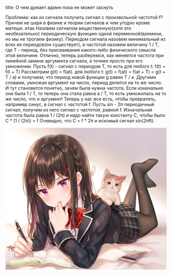 title: О чем думает админ пока не может заснуть

Проблема: как из сигнала получить сигнал с произвольной частотой f?
Причем не шаря в физике и теории сигналов и чем угодно кроме матеши.
итак
Назовем сигналом вещественную(хотя это необязательно) периодическую функцию одной переменной(времени, но мы не трогаем физику). Периодом сигнала назовем минимальный из всех ее периодов(он существует), а частотой назовем величину 1 / T, где T - период, без присваивания какого-либо физического смысла этой величине. Отлично, теперь разберемся, как меняется частота при линейной замене аргумента сигнала, а точнее просто при его умножении. Пусть f(t) - сигнал с периодом T, то есть
для любого t: f(t) = f(t + T)
Рассмотрим g(t) = f(at).
для любого t: g(t) = f(at) = f(at + T) = g(t + T / a)
и получаем, что период новой функции g равен T / a. Другими словами, умножая аргумент на число, период делится на то же число. И тут становится понятно, зачем была нужна частота. Если изначально она была 1 / T, то теперь она стала равна a / T, то есть умножилась на то же число, что и аргумент!
Теперь у нас все есть, чтобы превратить, например синус, в сигнал с частотой f. Пусть sin - 2π периодичный сигнал, получим из него сигнал с частотой, равной f. Изначальная частота была равна 1 / (2π) и надо найти такую константу C, чтобы было
C * (1 / (2π)) = f
Очевидно, что C = f * 2π и искомый сигнал sin(2πft).

![](/blog/static/img/H3PbhnOrWxA.jpg)
